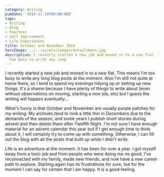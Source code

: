 ```yaml
---
category: Writing
pubDate: '2014-11-14T00:00:00Z'
tags:
- Writing
- Blog
- Fourteen
- Self Improvement
- Life Experiences
title: October and November 2014
heroImage: ../../assets/images/defaultHero.jpg
description: I recently started a new job and moved in to a new flat. This means I'm
  too busy to write any long
---
```

I recently started a new job and moved in to a new flat. This means I'm too busy to write any long blog posts at the moment. Also I'm still not quite at home there, so I tend to spend my evenings tidying up or setting up new things. It's a shame because I have plenty of things to write about (even without observations on moving, starting a new job, etc) but I guess the writing will happen eventually...

What's funny is that October and November are usually purple patches for my writing. My archives tend to look a little thin in Decembers due to the demands of the season, and some years I publish short stories during  advent and then delete them after Twelfth Night. I'm not sure I have enough material for an advent calendar this year but if I get enough time to think about it, I will certainly try to come up with something. Otherwise, I can fill out the blog with all the posts that built up while I didn't write.

Life is an adventure at the moment. It has been for over a year. I got myself away from a toxic job and from people who were doing me no good. I've reconnected with my family, made new friends, and now have a new career path to explore. Starting again has its frustrations for sure, but for the moment I can say for certain that I am happy. It is a good feeling.